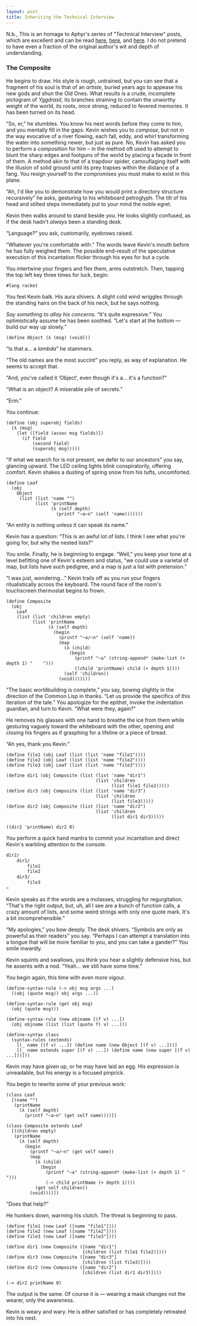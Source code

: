 ```yaml
---
layout: post
title: Inheriting the Technical Interview
---
```

N.b., This is an homage to Aphyr's series of "Technical Interview" posts, which are excellent and can be read [here](https://aphyr.com/posts/340-reversing-the-technical-interview), [here](https://aphyr.com/posts/341-hexing-the-technical-interview), and [here](https://aphyr.com/posts/342-typing-the-technical-interview). I do not pretend to have even a fraction of the original author's wit and depth of understanding.

### The Composite

He begins to draw. His style is rough, untrained, but you can see that a fragment of his soul is that of an _artiste_, buried years ago to appease his new gods and shun the Old Ones. What results is a crude, incomplete pictogram of _Yggdrasil_, its branches straining to contain the unworthy weight of the world, its roots, once strong, reduced to fevered memories. It has been turned on its head.

“So, er,” he stumbles. You know his next words before they come to him, and you mentally fill in the gaps: Kevin wishes you to _compose_, but not in the way evocative of a river flowing, each fall, eddy, and whirl transforming the water into something newer, but just as pure. No, Kevin has asked you to perform a _composition_ for him – in the method oft used to attempt to blunt the sharp edges and footguns of the world by placing a façade in front of them. A method akin to that of a trapdoor spider, camouflaging itself with the illusion of solid ground until its prey trapses within the distance of a fang. You resign yourself to the compromises you must make to exist in this plane.

“Ah, I'd like you to demonstrate how you would print a directory structure recursively” he asks, gesturing to his whiteboard petroglyph. The tilt of his head and stilted steps immediately put to your mind the noble egret.

Kevin then walks around to stand beside you. He looks slightly confused, as if the desk hadn't _always_ been a standing desk.

“Language?” you ask, customarily, eyebrows raised.

“Whatever you're comfortable with.” The words leave Kevin's mouth before he has fully weighed them. The possible end-result of the speculative execution of this incantation flicker through his eyes for but a cycle.

You intertwine your fingers and flex them, arms outstretch. Then, tapping the top left key three times for luck, begin:

```racket
#lang racket
```

You feel Kevin balk. His aura shivers. A slight cold wind wriggles through the standing hairs on the back of his neck, but he says nothing.

_Say something to allay his concerns_. “It's quite expressive.” You optimistically assume he has been soothed. “Let's start at the bottom — build our way up slowly.”

```racket
(define Object (λ (msg) (void)))
```

“Is that a… a _lambda_” he stammers.

“The old names are the most succint” you reply, as way of explanation. He seems to accept that.

“And, you've called it ‘Object’, even though it's a… it's a function?”

“What is an object? A miserable pile of secrets.”

“Erm.”

You continue:

```racket
(define (obj superobj fields)
  (λ (msg)
    (let ([field (assoc msg fields)])
      (if field
          (second field)
          (superobj msg)))))
```

“If what we search for is not present, we defer to our ancestors” you say, glancing upward. The LED ceiling lights blink conspiratorily, offering comfort. Kevin shakes a dusting of spring snow from his tufts, uncomforted.

```racket
(define Leaf
  (obj
    Object
     (list (list 'name "")
           (list 'printName
                 (λ (self depth)
                   (printf "~a~n" (self 'name)))))))
```

“An entity is nothing unless it can speak its name.”

Kevin has a question: “This is an awful lot of lists. I think I see what you're going for, but why the nested lists?”

You smile. Finally, he is beginning to engage. “Well,” you keep your tone at a level befitting one of Kevin's esteem and status, ”we could use a varietal of map, but lists have such pedigree, and a map is just a list with pretension.”

“I was just, wondering…” Kevin trails off as you run your fingers ritualistically across the keyboard. The round face of the room's touchscreen thermostat begins to frown.

```racket
(define Composite
  (obj
    Leaf
    (list (list 'children empty)
          (list 'printName
                (λ (self depth)
                  (begin
                    (printf "~a/~n" (self 'name))
                    (map
                      (λ (child)
                        (begin
                          (printf "~a" (string-append* (make-list (+ depth 1) "    ")))
                          ((child 'printName) child (+ depth 1))))
                      (self 'children))
                    (void)))))))
```

“The basic worldbuilding is complete,” you say, bowing slightly in the direction of the Common Lisp in thanks. “Let us provide the specifics of this iteration of the tale.” You apologize for the epithet, invoke the indentation guardian, and turn to Kevin. “What were they, again?”

He removes his glasses with one hand to breathe the ice from them while gesturing vaguely toward the whiteboard with the other, opening and closing his fingers as if grasphing for a lifeline or a piece of bread.

“Ah yes, thank you Kevin.”

```racket
(define file1 (obj Leaf (list (list 'name "file1"))))
(define file2 (obj Leaf (list (list 'name "file2"))))
(define file3 (obj Leaf (list (list 'name "file3"))))

(define dir1 (obj Composite (list (list 'name "dir1")
                                  (list 'children
                                        (list file1 file2)))))
(define dir3 (obj Composite (list (list 'name "dir3")
                                  (list 'children
                                        (list file3)))))
(define dir2 (obj Composite (list (list 'name "dir2")
                                  (list 'children
                                        (list dir1 dir3)))))

((dir2 'printName) dir2 0)
```

You perform a quick hand mantra to commit your incantation and direct Kevin's warbling attention to the console.

```bash
dir2/
    dir1/
        file1
        file2
    dir3/
        file3
>
```

Kevin speaks as if the words are a molasses, struggling for regurgitation. “That's the right output, but, uh, all I see are a bunch of function calls, a crazy amount of lists, and some weird strings with only one quote mark. It's a bit incomprehensible.”

“My apologies,” you bow deeply. The desk shivers. “Symbols are only as powerful as their readers” you say. “Perhaps I can attempt a translation into a tongue that will be more familiar to you, and you can take a gander?” You smile inwardly.

Kevin squints and swallows, you think you hear a slightly defensive hiss, but he assents with a nod. “Yeah… we still have some time.”

You begin again, this time with even more vigour.

```racket
(define-syntax-rule (-> obj msg args ...)
  ((obj (quote msg)) obj args ...))

(define-syntax-rule (get obj msg)
  (obj (quote msg)))

(define-syntax-rule (new objname [(f v) ...])
  (obj objname (list (list (quote f) v) ...)))

(define-syntax class
  (syntax-rules (extends)
    [(_ name [(f v) ...]) (define name (new Object [(f v) ...]))]
    [(_ name extends super [(f v) ...]) (define name (new super [(f v) ...]))]))
```

Kevin may have given up, or he may have laid an egg. His expression is unreadable, but his energy is a focused pinprick.

You begin to rewrite some of your previous work:

```racket
(class Leaf
  [(name "")
   (printName
     (λ (self depth)
       (printf "~a~n" (get self name))))])

(class Composite extends Leaf
  [(children empty)
   (printName
     (λ (self depth)
       (begin
         (printf "~a/~n" (get self name))
         (map
           (λ (child)
             (begin
               (printf "~a" (string-append* (make-list (+ depth 1) "    ")))
               (-> child printName (+ depth 1))))
           (get self children))
         (void))))])
```

“Does that help?”

He hunkers down, warming his clutch. The threat is beginning to pass.

```racket
(define file1 (new Leaf ([name "file1"])))
(define file2 (new Leaf ([name "file2"])))
(define file3 (new Leaf ([name "file3"])))

(define dir1 (new Composite ([name "dir1"]
                             [children (list file1 file2)])))
(define dir3 (new Composite ([name "dir3"]
                             [children (list file3)])))
(define dir2 (new Composite ([name "dir2"]
                             [children (list dir1 dir3)])))

(-> dir2 printName 0)
```

The output is the same. Of course it is — wearing a mask changes not the wearer, only the awareness.

Kevin is weary and wary. He is either satisfied or has completely retreated into his nest.
